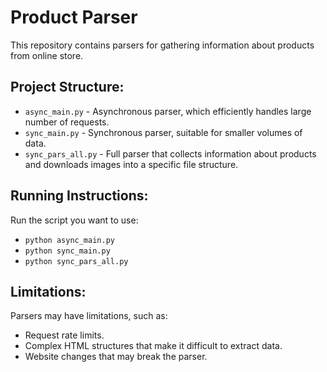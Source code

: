 <!DOCTYPE html>
<html lang="en">
<head>
  <meta charset="UTF-8">
  <meta name="viewport" content="width=device-width, initial-scale=1.0">
</head>
<body>
  <h1>Product Parser</h1>

  <p>This repository contains parsers for gathering information about products from online store.</p>

  <h2>Project Structure:</h2>

  <ul>
    <li><code>async_main.py</code> - Asynchronous parser, which efficiently handles large number of requests.</li>
    <li><code>sync_main.py</code> - Synchronous parser, suitable for smaller volumes of data.</li>
    <li><code>sync_pars_all.py</code> - Full parser that collects information about products and downloads images into a specific file structure.</li>
  </ul>

  <h2>Running Instructions:</h2>

  <p>Run the script you want to use:</p>
    <ul>
      <li><code>python async_main.py</code></li>
      <li><code>python sync_main.py</code></li>
      <li><code>python sync_pars_all.py</code></li>
    </ul>

  <h2>Limitations:</h2>
  
  <p>
    Parsers may have limitations, such as:
    <ul>
      <li>Request rate limits.</li>
      <li>Complex HTML structures that make it difficult to extract data.</li>
      <li>Website changes that may break the parser.</li>
    </ul>
  </p>
</body>
</html>
